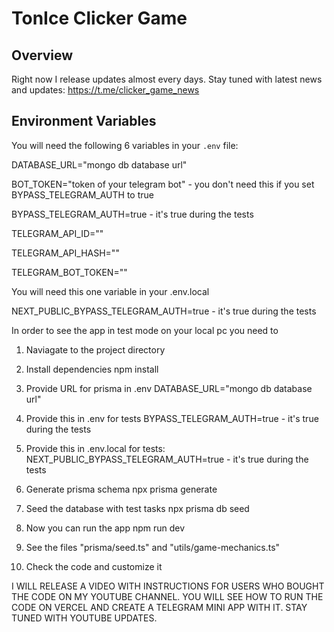 # TonIce Clicker Game

## Overview
Right now I release updates almost every days. Stay tuned with latest news and updates: https://t.me/clicker_game_news

## Environment Variables
You will need the following 6 variables in your `.env` file:


DATABASE_URL="mongo db database url"

BOT_TOKEN="token of your telegram bot"  - you don't need this if you set BYPASS_TELEGRAM_AUTH to true

BYPASS_TELEGRAM_AUTH=true  - it's true during the tests

TELEGRAM_API_ID=""

TELEGRAM_API_HASH=""

TELEGRAM_BOT_TOKEN=""

You will need this one variable in your .env.local

NEXT_PUBLIC_BYPASS_TELEGRAM_AUTH=true - it's true during the tests


In order to see the app in test mode on your local pc you need to 
1. Naviagate to the project directory
2. Install dependencies
npm install
3. Provide URL for prisma in .env
DATABASE_URL="mongo db database url"
4. Provide this in .env for tests
BYPASS_TELEGRAM_AUTH=true  - it's true during the tests
5. Provide this in .env.local for tests:
NEXT_PUBLIC_BYPASS_TELEGRAM_AUTH=true - it's true during the tests
6. Generate prisma schema
npx prisma generate
7. Seed the database with test tasks
npx prisma db seed
8. Now you can run the app
npm run dev

9. See the files "prisma/seed.ts" and "utils/game-mechanics.ts"
10. Check the code and customize it

I WILL RELEASE A VIDEO WITH INSTRUCTIONS FOR USERS WHO BOUGHT THE CODE ON MY YOUTUBE CHANNEL. 
YOU WILL SEE HOW TO RUN THE CODE ON VERCEL AND CREATE A TELEGRAM MINI APP WITH IT. 
STAY TUNED WITH YOUTUBE UPDATES. 
